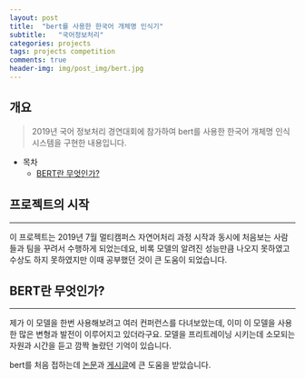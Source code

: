 ```yaml
---
layout: post
title:  "bert를 사용한 한국어 개체명 인식기"
subtitle:   "국어정보처리"
categories: projects
tags: projects competition
comments: true
header-img: img/post_img/bert.jpg
---
```


## 개요
> 2019년 국어 정보처리 경연대회에 참가하여 bert를 사용한 한국어 개체명 인식 시스템을 구현한 내용입니다. 

- 목차
	- [BERT란 무엇인가?](#BERT란-무엇인가?) 

## 프로젝트의 시작  
---

이 프로젝트는 2019년 7월 멀티캠퍼스 자연어처리 과정 시작과 동시에 처음보는 사람들과 팀을 꾸려서 수행하게 되었는데요, 비록 모델의 알려진 성능만큼 나오지 못하였고 수상도 하지 못하였지만 이때 공부했던 것이 큰 도움이 되었습니다.  

## BERT란 무엇인가?
---
제가 이 모델을 한번 사용해보려고 여러 컨퍼런스를 다녀보았는데, 이미 이 모델을 사용한  많은 변형과 발전이 이루어지고 있더라구요. 모델을 프리트레이닝 시키는데 소모되는 자원과 시간을 듣고 깜짝 놀랐던 기억이 있습니다. 

bert를 처음 접하는데 [논문](https://arxiv.org/abs/1706.03762)과 [게시글](http://docs.likejazz.com/bert/)에 큰 도움을 받았습니다. 